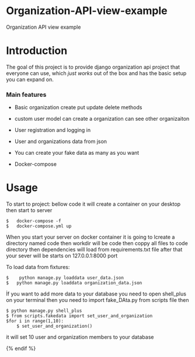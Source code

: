 # Organization-API-view-example
Organization API view example
# Introduction

The goal of this project is to provide  django organization api  project  that everyone can use, which _just works_ out of the box and has the basic setup you can expand on. 


### Main features

* Basic organization create put update delete methods 

* custom user model can create a organization can see other organizaiton

* User registration and logging in 

* User and organizations data from json

* You can create your fake data as many as you want

* Docker-compose 

# Usage

To start to project:
bellow code it will create a container on your desktop then start to server

    $   docker-compose -f
    $   docker-compose.yml up
    
When you start your server on docker container it is going to lcreate a directory named code  then workdir will be code then coppy all files to code directory then dependencies will load from requirements.txt file after that your sever will be starts on 127.0.0.1:8000 port


To load data from fixtures:

    $    python manage.py loaddata user_data.json
    $   python manage.py loaddata organization_data.json


İf you want to add more  data to your database you need to 
open shell_plus on your terminal then you need to import fake_DAta.py from scripts file then 

    $ python manage.py shell_plus
    $ from scripts.fakedata import set_user_and_organization
    $for i in range(1,10):
        $ set_user_and_organization()
it will set 10 user and organization members to your database


{% endif %}
